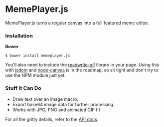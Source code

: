 # MemePlayer.js
MemePlayer.js turns a regular canvas into a full featured meme editor.

### Installation

**Bower**

```
$ bower install memeplayer.js
```

You'll also need to include the [readwrite-gif](https://github.com/ksheedlo/readwrite-gif)
library in your page. Using this
with [jsdom](https://github.com/tmpvar/jsdom) and
[node-canvas](https://github.com/Automattic/node-canvas) is in the roadmap, so
sit tight and don't try to use the NPM module just yet.

### Stuff It Can Do

- Draw text over an image macro.
- Export base64 image data for further processing.
- Works with JPG, PNG and animated GIF (!)

For all the gritty details, refer to the
[API docs](http://ksheedlo.github.io/MemePlayer.js/MemePlayer.html).
